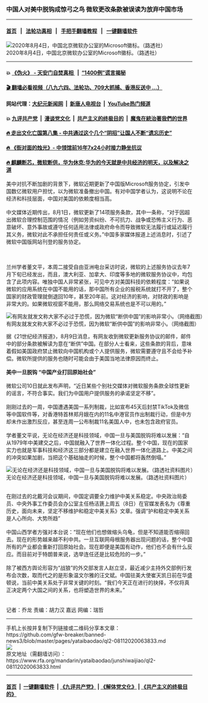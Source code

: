 ### 中国人对美中脱钩成惊弓之鸟   微软更改条款被误读为放弃中国市场
------------------------

#### [首页](https://github.com/gfw-breaker/banned-news3/blob/master/README.md) &nbsp;&nbsp;|&nbsp;&nbsp; [法轮功真相](https://github.com/begood0513/basic/blob/master/README.md)  &nbsp;&nbsp;|&nbsp;&nbsp; [手把手翻墙教程](https://github.com/gfw-breaker/guides/wiki)  &nbsp;&nbsp;|&nbsp;&nbsp; [一键翻墙软件](https://github.com/gfw-breaker/nogfw/blob/master/README.md)  



<div id="headerimg">
 <img alt="2020年8月4日，中国北京微软办公室的Microsoft徽标。（路透社）" src="https://www.rfa.org/mandarin/yataibaodao/junshiwaijiao/ql2-08112020063833.html/2020-08-04T063813Z_2027603330_RC2U6I9INOJD_RTRMADP_3_USA-TIKTOK-NAVARRO.jpg/@@images/d3bbfa4f-6316-40ae-aae0-8067704b6a55.jpeg" title="2020年8月4日，中国北京微软办公室的Microsoft徽标。（路透社）"/>
 <div id="headerimgcontents">
  <div id="headerimgcaption">
   <span>
    2020年8月4日，中国北京微软办公室的Microsoft徽标。（路透社）
   </span>
   <!-- zoomattribute -->
  </div>
  <!-- headerimgcaption -->
 </div>
 <!-- headerimagecontents -->
</div>

<hr/>


#### 💥 [《伪火》 - 天安门自焚真相 ](http://141.164.51.119:10000/videos/blog/weihuo.html)&nbsp; |&nbsp; [“1400例”谎言揭秘  ](http://141.164.51.119:10000/videos/blog/jiexi1400.html)

#### [ 🎬  翻墙必看视频（八九六四、法轮功、709大抓捕、香港反送中 ...）](https://github.com/gfw-breaker/links/blob/master/banned.md)

#### 网站代理：[大纪元新闻网](http://167.172.10.89:10080/gb/) &nbsp;|&nbsp; [新唐人电视台](http://167.172.10.89:8808/gb/) &nbsp;|&nbsp; [YouTube热门频道](http://158.247.203.241/youtube.html)

#### 💥 [九评共产党](http://141.164.51.119:10000/videos/res/jiuping/)&nbsp; |&nbsp; [漫谈党文化](http://141.164.51.119:10000/videos/res/mtdwh/)&nbsp; |&nbsp; [共产主义的终极目的](http://141.164.51.119:10000/videos/res/zjmd/)&nbsp; |&nbsp; [魔鬼在統治著我們的世界](http://141.164.51.119:10000/videos/res/TheSpecter/)  

#### [ 🔥  走出文化亡国第八集 - 中共通过这个几个“阴招”让国人不断“遗忘历史”  ](http://141.164.51.119:10000/videos/news/../res/zcwhwg/index.html)

#### [ 🔥  《街对面的烛光》- 中领馆前16年7x24小时接力静坐抗议](http://141.164.51.119:10000/videos/news/../legend/index.html)

#### [ 🔥  麒麟断芯，微软断供，华为休克;华为的今天就是中共经济的明天，以及解决之道](http://141.164.51.119:10000/videos/news/ztl03.html)

<div id="storytext">
 <div>
  <div class="slot_header">
  </div>
 </div>
 <p>
 </p>
 <p>
  美中对抗不断加剧的背景下，微软近期更新了中国版Microsoft服务协定，引发中国数亿微软用户担忧，以为微软准备撤出中国。有对中国学者认为，这说明不论在经济和科技层面，中国对美国的依赖度相当高。
  <br/>
  <br/>
  中文媒体近期传出，8月1日，微软更新了14项服务条款，其中一条称，“对于因超出微软合理控制范围的情况（例如劳资纠纷、不可抗力、战争或恐怖主义行为、恶意破坏、意外事故或遵守任何适用法律或政府命令而导致微软无法履行或延迟履行其义务，微软对此不承担任何责任或义务。”中国多家媒体报道上述消息时，引述了微软中国版网站刊登的服务协定。
 </p>
 <p>
 </p>
 <p>
  <br/>
  <br/>
  兰州学者董文平，本周二接受自由亚洲电台采访时说，微软的上述服务协议去年7月下旬已经发出，而且，澳大利亚、加拿大、印度等多地的微软服务协议中，均包含了此项内容。唯独中国人非常紧张，可见中方对美国科技的依赖程度：“如果说微软的应用系统在中国不能用的话，那中国所有企业的报税系统就打不开了，整个国家的财政管理就倒退回10年，甚至20年前。这对经济的影响，对财政的影响是非常大的。如果微软视窗不能用，那么网络交易系统也是不可以用的。”
 </p>
 <p>
 </p>
 <p>
 </p>
 <p>
  <div class="image-inline captioned" style="width:1500px;">
   <div style="width:1500px;">
    <img alt="有网友就发文称大家不必过于恐慌，因为微软“断供中国”的影响非常小。（网络截图）" src="https://www.rfa.org/mandarin/yataibaodao/junshiwaijiao/ql2-08112020063833.html/ql2a.jpg" title="有网友就发文称大家不必过于恐慌，因为微软“断供中国”的影响非常小。（网络截图）"/>
   </div>
   <div class="image-caption">
    <span style="width:1500px;">
     有网友就发文称大家不必过于恐慌，因为微软“断供中国”的影响非常小。（网络截图）
    </span>
    <span class="copyright">
    </span>
   </div>
  </div>
 </p>
 <p>
 </p>
 <p>
  据《21世纪经济报道》，8月9日消息，有网友收到微软更新服务协议的邮件，邮件中的部分条款被解读为意在“断供”中国。在部分人士看来，这些条款的背后，意味着假如美国政府禁止微软向中国机构或个人提供服务，微软需要遵守且不会给予补偿。微软所提供的服务也随时可能会由于美国当地法律原因而终止。
  <br/>
  <br/>
  <b>
   美中一旦脱钩 “中国产业打回原始社会”
  </b>
  <br/>
  <br/>
  微软公司10日就此发布声明，“近日某些个别社交媒体对微软服务条款全球性更新的谣言，不符合事实。我们为中国用户提供服务的承诺坚定不移”。
  <br/>
  <br/>
  刚刚过去的一周，中国遭遇美国一系列制裁，比如宣布45天后封禁TikTok及微信等中国软件等，对香港特首林郑月娥在内的11名中港官员作出制裁行动，但是中方却未作出激烈反应，甚至连周一公布制裁11名美国人中，也未包含政府官员。
  <br/>
  <br/>
  学者董文平说，无论在经济还是科技领域，中国一旦与美国脱钩将难以发展：“自从1979年中美建交之后，中国就融入了世界一体化过程。整个中国，现在的国家实力也就是军事科技和经济这三部分都是建立在融入世界一体化道路上。中美之间的冲突如果加剧，当把这个基础抽走的时候，整个中国都将轰然倒塌。”
 </p>
 <p>
 </p>
 <p>
  <div class="image-inline captioned" style="width:1500px;">
   <div style="width:1500px;">
    <img alt="无论在经济还是科技领域，中国一旦与美国脱钩将难以发展。（路透社资料图片）" src="https://www.rfa.org/mandarin/yataibaodao/junshiwaijiao/ql2-08112020063833.html/2017-06-30T042131Z_674976042_RC1A8F925660_RTRMADP_3_CHINA-USA-BEEF.jpg" title="无论在经济还是科技领域，中国一旦与美国脱钩将难以发展。（路透社资料图片）"/>
   </div>
   <div class="image-caption">
    <span style="width:1500px;">
     无论在经济还是科技领域，中国一旦与美国脱钩将难以发展。（路透社资料图片）
    </span>
    <span class="copyright">
    </span>
   </div>
  </div>
 </p>
 <p>
  <br/>
  在刚过去的北戴河会议期间，中国定调要全力维护中美关系稳定。中央政治局委员、中央外事工作委员会办公室主任杨洁篪上周五（8日）在官媒发表名为《尊重历史，面向未来，坚定不移维护和稳定中美关系》文章。强调“护和稳定中美关系是人心所向、大势所趋”
  <br/>
  <br/>
  中国山西学者方强对本台说：“现在他们也想做缩头乌龟，但是不知道能否缩得回去。现在的形势越来越不利中共。一旦互联网母根服务器出现问题的话，整个中国所有的产业都会重新打回原始社会。现在即便是美国有动作，他们也不会有什么反应。而目前对于特朗普来说，选举连任还是比较危险的一步。”
  <br/>
  <br/>
  除了被西方舆论形容为“战狼”的外交部发言人赵立坚，最近减少主持外交部例行发布会次数，取而代之的是形象温文尔雅的汪文斌。中国驻美大使崔天凯日前在华盛顿说，当前中美关系处于非常关键的时刻。“我们今天正在进行的抉择，不仅将真正决定两个大国之间的关系，也将塑造世界的未来。”
  <br/>
  <br/>
  <br/>
  记者：乔龙 责编：胡力汉 嘉远 网编：瑞哲
 </p>
</div>

<hr/>
手机上长按并复制下列链接或二维码分享本文章：<br/>
https://github.com/gfw-breaker/banned-news3/blob/master/pages/yataibaodao/ql2-08112020063833.md <br/>
<a href='https://github.com/gfw-breaker/banned-news3/blob/master/pages/yataibaodao/ql2-08112020063833.md'><img src='https://github.com/gfw-breaker/banned-news3/blob/master/pages/yataibaodao/ql2-08112020063833.md.png'/></a> <br/>
原文地址（需翻墙访问）：https://www.rfa.org/mandarin/yataibaodao/junshiwaijiao/ql2-08112020063833.html


------------------------
#### [首页](https://github.com/gfw-breaker/banned-news3/blob/master/README.md) &nbsp;|&nbsp; [一键翻墙软件](https://github.com/gfw-breaker/nogfw/blob/master/README.md) &nbsp;| [《九评共产党》](https://github.com/gfw-breaker/9ping.md/blob/master/README.md#九评之一评共产党是什么) | [《解体党文化》](https://github.com/gfw-breaker/jtdwh.md/blob/master/README.md) | [《共产主义的终极目的》](https://github.com/gfw-breaker/gczydzjmd.md/blob/master/README.md)


<img src='http://gfw-breaker.win/banned-news3/pages/yataibaodao/ql2-08112020063833.md' width='0px' height='0px'/>